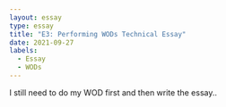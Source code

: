 ```yaml
---
layout: essay
type: essay
title: "E3: Performing WODs Technical Essay"
date: 2021-09-27
labels:
  - Essay
  - WODs
---
```

I still need to do my WOD first and then write the essay..
